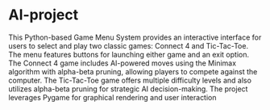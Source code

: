 # AI-project
This Python-based Game Menu System provides an interactive interface for users to select and play two classic games: Connect 4 and Tic-Tac-Toe. The menu features buttons for launching either game and an exit option. The Connect 4 game includes AI-powered moves using the Minimax algorithm with alpha-beta pruning, allowing players to compete against the computer. The Tic-Tac-Toe game offers multiple difficulty levels and also utilizes alpha-beta pruning for strategic AI decision-making. The project leverages Pygame for graphical rendering and user interaction
